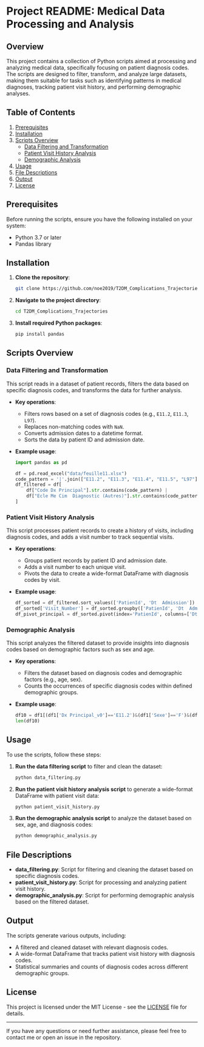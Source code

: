 # Project README: Medical Data Processing and Analysis

## Overview

This project contains a collection of Python scripts aimed at processing and analyzing medical data, specifically focusing on patient diagnosis codes. The scripts are designed to filter, transform, and analyze large datasets, making them suitable for tasks such as identifying patterns in medical diagnoses, tracking patient visit history, and performing demographic analyses.

## Table of Contents

1. [Prerequisites](#prerequisites)
2. [Installation](#installation)
3. [Scripts Overview](#scripts-overview)
   - [Data Filtering and Transformation](#data-filtering-and-transformation)
   - [Patient Visit History Analysis](#patient-visit-history-analysis)
   - [Demographic Analysis](#demographic-analysis)
4. [Usage](#usage)
5. [File Descriptions](#file-descriptions)
6. [Output](#output)
7. [License](#license)

## Prerequisites

Before running the scripts, ensure you have the following installed on your system:

- Python 3.7 or later
- Pandas library

## Installation

1. **Clone the repository**:
   ```bash
   git clone https://github.com/noe2019/T2DM_Complications_Trajectories.git
   ```
   
2. **Navigate to the project directory**:
   ```bash
   cd T2DM_Complications_Trajectories
   ```
   
3. **Install required Python packages**:
   ```bash
   pip install pandas
   ```

## Scripts Overview

### Data Filtering and Transformation

This script reads in a dataset of patient records, filters the data based on specific diagnosis codes, and transforms the data for further analysis.

- **Key operations**:
  - Filters rows based on a set of diagnosis codes (e.g., `E11.2`, `E11.3`, `L97`).
  - Replaces non-matching codes with `NaN`.
  - Converts admission dates to a datetime format.
  - Sorts the data by patient ID and admission date.

- **Example usage**:
  ```python
  import pandas as pd

  df = pd.read_excel("data/feuille11.xlsx")
  code_pattern = '|'.join(["E11.2", "E11.3", "E11.4", "E11.5", "L97"])
  df_filtered = df[
      df["Code Dx Principal"].str.contains(code_pattern) |
      df["Ecle Me Cim  Diagnostic (Autres)"].str.contains(code_pattern)
  ]
  ```

### Patient Visit History Analysis

This script processes patient records to create a history of visits, including diagnosis codes, and adds a visit number to track sequential visits.

- **Key operations**:
  - Groups patient records by patient ID and admission date.
  - Adds a visit number to each unique visit.
  - Pivots the data to create a wide-format DataFrame with diagnosis codes by visit.

- **Example usage**:
  ```python
  df_sorted = df_filtered.sort_values(['PatienId', 'Dt  Admission'])
  df_sorted['Visit_Number'] = df_sorted.groupby(['PatienId', 'Dt  Admission']).cumcount() + 1
  df_pivot_principal = df_sorted.pivot(index='PatienId', columns=['Dt  Admission', 'Visit_Number'], values='Code Dx Principal')
  ```

### Demographic Analysis

This script analyzes the filtered dataset to provide insights into diagnosis codes based on demographic factors such as sex and age.

- **Key operations**:
  - Filters the dataset based on diagnosis codes and demographic factors (e.g., age, sex).
  - Counts the occurrences of specific diagnosis codes within defined demographic groups.

- **Example usage**:
  ```python
  df10 = df1[(df1['Dx Principal_v0']=='E11.2')&(df1['Sexe']=='F')&(df1['Age  Du Pt\n(au séjour)_v0']<=50)]
  len(df10)
  ```

## Usage

To use the scripts, follow these steps:

1. **Run the data filtering script** to filter and clean the dataset:
   ```bash
   python data_filtering.py
   ```

2. **Run the patient visit history analysis script** to generate a wide-format DataFrame with patient visit data:
   ```bash
   python patient_visit_history.py
   ```

3. **Run the demographic analysis script** to analyze the dataset based on sex, age, and diagnosis codes:
   ```bash
   python demographic_analysis.py
   ```

## File Descriptions

- **data_filtering.py**: Script for filtering and cleaning the dataset based on specific diagnosis codes.
- **patient_visit_history.py**: Script for processing and analyzing patient visit history.
- **demographic_analysis.py**: Script for performing demographic analysis based on the filtered dataset.

## Output

The scripts generate various outputs, including:

- A filtered and cleaned dataset with relevant diagnosis codes.
- A wide-format DataFrame that tracks patient visit history with diagnosis codes.
- Statistical summaries and counts of diagnosis codes across different demographic groups.

## License

This project is licensed under the MIT License - see the [LICENSE](LICENSE) file for details.

---

If you have any questions or need further assistance, please feel free to contact me or open an issue in the repository.
